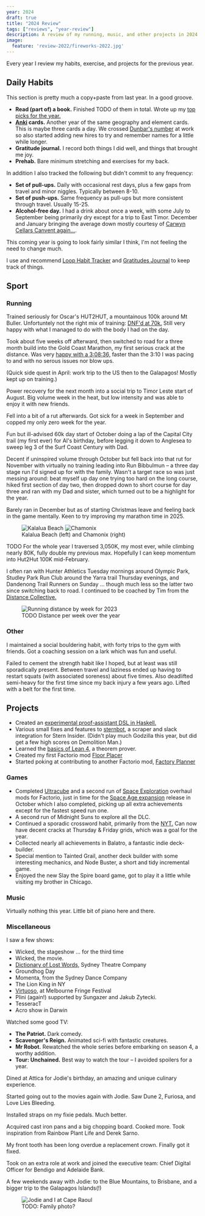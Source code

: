 ```yaml
---
year: 2024
draft: true
title: "2024 Review"
tags: ["reviews", "year-review"]
description: A review of my running, music, and other projects in 2024.
image:
  feature: 'review-2022/fireworks-2022.jpg'
---
```


Every year I review my habits, exercise, and projects for the previous year.

## Daily Habits

This section is pretty much a copy+paste from last year. In a good groove.

* **Read (part of) a book.** Finished TODO of them in total. Wrote up my [top picks for the year.](/articles/2024-reading-list.html)
* **[Anki](https://apps.ankiweb.net/) cards.** Another year of the same geography and element cards. This is maybe three cards a day. We crossed [Dunbar's number](https://en.wikipedia.org/wiki/Dunbar%27s_number) at work so also started adding new hires to try and remember names for a little while longer.
* **Gratitude journal.** I record both things I did well, and things that brought me joy.
* **Prehab.** Bare minimum stretching and exercises for my back.

In addition I also tracked the following but didn't commit to any frequency:

* **Set of pull-ups.** Daily with occasional rest days, plus a few gaps from travel and minor niggles. Typically between 8-10.
* **Set of push-ups.** Same frequency as pull-ups but more consistent through travel. Usually 15-25.
* **Alcohol-free day.** I had a drink about once a week, with some July to September being primarily dry except for a trip to East Timor. December and January bringing the average down mostly courtesy of [Carwyn Cellars Canvent again...](https://carwyncellars.com.au/products/carwyn-canvent-2024).

This coming year is going to look fairly similar I think, I'm not feeling the
need to change much.

I use and recommend [Loop Habit Tracker](https://play.google.com/store/apps/details?id=org.isoron.uhabits&hl=en_SG) and [Gratitudes Journal](https://play.google.com/store/apps/details?id=com.bailouni.gratitudes&hl=en_SG) to keep track of things.

## Sport

### Running

Trained seriously for Oscar's HUT2HUT, a mountainous 100k around Mt Buller. Unfortuntely not the right mix of training: [DNF'd at 70k.](https://www.strava.com/activities/10771898774/overview) Still very happy with what I managed to do with the body I had on the day.

Took about five weeks off afterward, then switched to road for a three month build into the Gold Coast Marathon, my first serious crack at the distance. Was very [happy with a 3:08:36,](https://www.strava.com/activities/11825521454/overview) faster than the 3:10 I was pacing to and with no serous issues nor blow ups.

(Quick side quest in April: work trip to the US then to the Galapagos! Mostly kept up on training.)

Power recovery for the next month into a social trip to Timor Leste start of August. Big volume week in the heat, but low intensity and was able to enjoy it with new friends.

Fell into a bit of a rut afterwards. Got sick for a week in September and copped my only zero week for the year.

Fun but ill-advised 60k day start of October doing a lap of the Capital City trail (my first ever) for Al's birthday, before legging it down to Anglesea to sweep leg 3 of the Surf Coast Century with Dad.

Decent if uninspired volume through October but fell back into that rut for November with virtually no training leading into Run Bibbulmun – a three day stage run I'd signed up for with the family.
Wasn't a target race so was just messing around: beat myself up day one trying too hard on the long course, hiked first section of day two, then dropped down to short course for day three and ran with my Dad and sister, which turned out to be a highlight for the year.

Barely ran in December but as of starting Christmas leave and feeling back in the game mentally. Keen to try improving my marathon time in 2025.


<figure class='image-strip'>
  <img src="/images/kauai/kalalua.jpg" alt="Kalalua Beach" />
  <img src="/images/chamonix/extra-day-1-2.jpg" alt="Chamonix" />
  <figcaption>Kalalua Beach (left) and Chamonix (right)</figcaption>
</figure>

TODO For the whole year I traversed 3,050K, my most ever, while climbing nearly 80K,
fully double my previous max. Hopefully I can keep momentum into Hut2Hut 100K
mid-February.

I often ran with Hunter Athletics Tuesday mornings around Olympic Park, Studley
Park Run Club around the Yarra trail Thursday evenings, and Dandenong Trail
Runners on Sunday ... though much less so the latter two since switching back
to road. I continued to be coached by Tim from the [Distance
Collective.](https://www.thedistancecollective.com/)

<figure>
  <img src="/images/2023-running.png" alt="Running distance by week for 2023" />
  <figcaption>TODO Distance per week over the year</figcaption>
</figure>

### Other

I maintained a social bouldering habit, with forty trips to the gym with
friends. Got a coaching session on a lark which was fun and useful.

Failed to cement the strength habit like I hoped, but at least was still
sporadically present. Between travel and laziness ended up having to restart
squats (with associated soreness) about five times. Also deadlifted semi-heavy
for the first time since my back injury a few years ago. Lifted with a belt for
the first time.

## Projects

* Created an [experimental proof-assistant DSL in Haskell.](https://github.com/xaviershay/axiomator)
* Various small fixes and features to
  [sternbot](https://github.com/ferocia/sternbot), a scraper and slack
  integration for Stern Insider. (Didn't play much Godzilla this year, but did
  get a few high scores on Demolition Man.)
* Learned the [basics of Lean 4,](https://github.com/xaviershay/lean-proofs) a theorem prover.
* Created my first Factorio mod [Floor Placer](https://mods.factorio.com/mod/floor-placer)
* Started poking at contributing to another Factorio mod, [Factory Planner](https://github.com/ClaudeMetz/FactoryPlanner/pull/367)

### Games

* Completed [Ultracube](/articles/factorio-ultracube-review.html) and a second run of [Space Exploration](/articles/factorio-space-exploration-07-review.html) overhaul mods for Factorio, just in time
  for the [Space Age expansion](https://store.steampowered.com/app/645390/Factorio_Space_Age/) release in October which I also completed, picking up all extra achievements except for the fastest speed run one.
* A second run of Midnight Suns to explore all the DLC.
* Continued a sporadic crossword habit, primarily from the
  [NYT.](https://www.nytimes.com/crosswords) Can now have decent cracks at
  Thursday & Friday grids, which was a goal for the year.
* Collected nearly all achievements in Balatro, a fantastic indie deck-builder.
* Special mention to Tainted Grail, another deck builder with some interesting mechanics, and Node Buster, a short and tidy incremental game.
* Enjoyed the new Slay the Spire board game, got to play it a little while
visiting my brother in Chicago.

### Music

Virtually nothing this year. Little bit of piano here and there.

### Miscellaneous

I saw a few shows:

* Wicked, the stageshow ... for the third time
* Wicked, the movie.
* [Dictionary of Lost Words,](https://www.artscentremelbourne.com.au/event-archive/2024/theatre/the-dictionary-of-lost-words) Sydney Theatre Company
* Groundhog Day
* Momenta, from the Sydney Dance Company
* The Lion King in NY
* [Virtuoso](https://www.improvconspiracy.com/shows/virtuoso-fringe-2024), at Melbourne Fringe Festival
* Plini (again!) supported by Sungazer and Jakub Zytecki.
* TesseracT
* Acro show in Darwin

Watched some good TV:

* **The Patriot.** Dark comedy.
* **Scavenger's Reign.** Animated sci-fi with fantastic creatures.
* **Mr Robot.** Rewatched the whole series before embarking on season 4, a worthy addition.
* **Tour: Unchained.** Best way to watch the tour – I avoided spoilers for a year.

Dined at Attica for Jodie's birthday, an amazing and unique culinary experience.

Started going out to the movies again with Jodie. Saw Dune 2, Furiosa, and Love Lies Bleeding.

Installed straps on my fixie pedals. Much better.

Acquired cast iron pans and a big chopping board. Cooked more. Took inspiration
from Rainbow Plant Life and Derek Sarno.

My front tooth has been long overdue a replacement crown. Finally got it fixed.

Took on an extra role at work and joined the executive team: Chief Digital Officer for Bendigo and Adelaide Bank.

A few weekends away with Jodie: to the Blue Mountains, to Brisbane, and a bigger trip to the Galapagos Islands(!)

<figure>
  <img src="/images/tasmania/selfie.jpg" alt="Jodie and I at Cape Raoul" />
  <figcaption>TODO: Family photo?</figcaption>
</figure>



